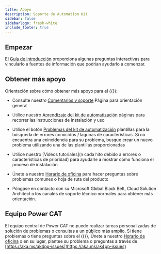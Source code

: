 ```yaml
---
title: Apoyo
description: Soporte de Automation Kit
sidebar: false
sidebarlogo: fresh-white
include_footer: true
---
```

## Empezar

El [Guía de introducción](/es/get-started) proporciona algunas preguntas interactivas para vincularlo a fuentes de información que podrían ayudarlo a comenzar.

## Obtener más apoyo

Orientación sobre cómo obtener más apoyo para el {{<product-name>}}:

- Consulte nuestro [Comentarios y soporte](https://learn.microsoft.com/power-automate/guidance/automation-kit/feedback-support) Página para orientación general

- Utilice nuestro [Aprendizaje del kit de automatización](https://aka.ms/automation-kit-learn) páginas para recorrer las instrucciones de instalación y uso

- Utilice el botón [Problemas del kit de automatización](https://aka.ms/ak4pp-issues) plantillas para la búsqueda de errores conocidos / lagunas de características. Si no encuentra una coincidencia para su problema, busque crear un nuevo problema utilizando una de las plantillas proporcionadas

- Utilice nuestro [Vídeos tutoriales](n cada hito debido a errores o características de prioridad) para ayudarle a mostrar cómo funciona el proceso de instalación

- Únete a nuestro [Horario de oficina](/es/office-hours) para hacer preguntas sobre problemas comunes o hoja de ruta del producto

- Póngase en contacto con su Microsoft Global Black Belt, Cloud Solution Architect o los canales de soporte técnico normales para obtener más orientación.

## Equipo Power CAT

El equipo central de Power CAT no puede realizar tareas personalizadas de solución de problemas o consultas a un público más amplio. Si tiene problemas o tiene preguntas sobre el {{<product-name>}}, Únete a nuestro [Horario de oficina](/es/office-hours) o en su lugar, plantee su problema o preguntas a través de [https://aka.ms/ak4pp-issues](https://aka.ms/ak4pp-issues)
